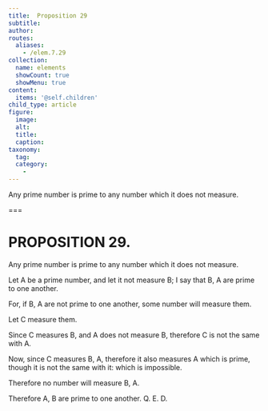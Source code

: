 ```yaml
---
title:  Proposition 29
subtitle: 
author:
routes:
  aliases:
    - /elem.7.29
collection:
  name: elements
  showCount: true
  showMenu: true
content:
  items: '@self.children'
child_type: article
figure:
  image:
  alt:
  title:
  caption:
taxonomy:
  tag:
  category:
    - 
---
```


<p>
       <hi rend="ital">Any prime number is prime to any number which it does not measure.</hi>
      </p>

===

<h1>PROPOSITION 29.</h1>
<p>
       <span class="ital">Any prime number is prime to any number which it does not measure.</span>
      </p>

<p>Let <span class="ital">A</span> be a prime number, and let it not measure <span class="ital">B</span>; I say that <span class="ital">B</span>, <span class="ital">A</span> are prime to one another. </p>

<p>For, if <span class="ital">B</span>, <span class="ital">A</span> are not prime to one another, some number will measure them. 
      </p>

<p>Let <span class="ital">C</span> measure them. </p>

<p>Since <span class="ital">C</span> measures <span class="ital">B</span>, and <span class="ital">A</span> does not measure <span class="ital">B</span>, therefore <span class="ital">C</span> is not the same with <span class="ital">A</span>. </p>

<p>Now, since <span class="ital">C</span> measures <span class="ital">B</span>, <span class="ital">A</span>, therefore it also measures <span class="ital">A</span> which is prime, though it is not the same with it: which is impossible. <pb n="331"/></p>

<p>Therefore no number will measure <span class="ital">B</span>, <span class="ital">A</span>. </p>

<p>Therefore <span class="ital">A</span>, <span class="ital">B</span> are prime to one another. Q. E. D.</p>
